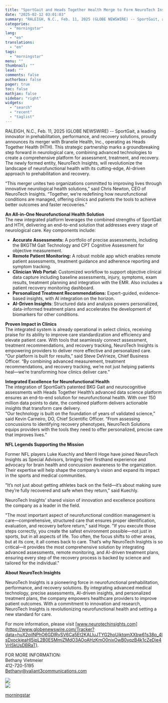 ```yaml
---
title: "SportGait and Heads Together Health Merge to Form NeuroTech Insights, Transforming Neurofunctional Prehabilitation, Performance, and Recovery"
date: "2025-02-12 03:01:03"
summary: "RALEIGH, N.C., Feb. 11, 2025 (GLOBE NEWSWIRE) -- SportGait, a leading innovator in prehabilitation, performance, and recovery solutions, proudly announces its merger with Branelie Health, Inc., operating as Heads Together Health (HTH). This strategic partnership marks a groundbreaking step forward in neurological care, combining advanced technologies to create a comprehensive..."
categories:
  - "morningstar"
lang:
  - "en"
translations:
  - "en"
tags:
  - "morningstar"
menu: ""
thumbnail: ""
lead: ""
comments: false
authorbox: false
pager: true
toc: false
mathjax: false
sidebar: "right"
widgets:
  - "search"
  - "recent"
  - "taglist"
---
```


RALEIGH, N.C., Feb. 11, 2025 (GLOBE NEWSWIRE) -- SportGait, a leading innovator in prehabilitation, performance, and recovery solutions, proudly announces its merger with Branelie Health, Inc., operating as Heads Together Health (HTH). This strategic partnership marks a groundbreaking step forward in neurological care, combining advanced technologies to create a comprehensive platform for assessment, treatment, and recovery. The newly formed entity, NeuroTech Insights, will revolutionize the landscape of neurofunctional health with its cutting-edge, AI-driven approach to prehabilitation and recovery.

“This merger unites two organizations committed to improving lives through innovative neurological health solutions,” said Chris Newton, CEO of NeuroTech Insights. “Together, we’re redefining how neurofunctional conditions are managed, offering clinics and patients the tools to achieve better outcomes and faster recoveries.”

**An All-in-One Neurofunctional Health Solution**   
The new integrated platform leverages the combined strengths of SportGait and HTH, delivering an end-to-end solution that addresses every stage of neurological care. Key components include:

* **Accurate Assessments:** A portfolio of precise assessments, including the BKGTM Gait Technology and CPT Cognitive Assessment for objective measurement.
* **Remote Patient Monitoring:** A robust mobile app which enables remote patient assessments, treatment guidance and adherence reporting and symptom tracking.
* **Clinician Web Portal:** Customized workflow to support objective clinical data capture including baseline assessments, injury, symptoms, exam results, treatment planning and integration with the EMR. Also includes a patient recovery monitoring dashboard.
* **Personalized Treatment Recommendations:** Expert-guided, evidence-based insights, with AI integration on the horizon.
* **AI-Driven Insights**: Structured data and analysis powers personalized, data-informed treatment plans and accelerates the development of biomarkers for other conditions.

**Proven Impact in Clinics**   
The integrated system is already operational in select clinics, receiving praise for its ability to improve care standardization and efficiency and elevate patient care. With tools that seamlessly connect assessment, treatment recommendations, and recovery tracking, NeuroTech Insights is empowering providers to deliver more effective and personalized care.   
“Our platform is built for results,” said Steve DeVrieze, Chief Business Officer. “By combining advanced measurement, treatment recommendations, and recovery tracking, we’re not just helping patients heal—we’re transforming how clinics deliver care.”

**Integrated Excellence for Neurofunctional Health**   
The integration of SportGait’s patented BKG Gait and neurocognitive assessments with Heads Together Health’s advanced data science platform ensures an end-to-end solution for neurofunctional health. With over 150 million data points to date, the combined platform delivers actionable insights that transform care delivery.  
“Our technology is built on the foundation of years of validated science,” said Kevin Carneiro, DO, Chief Scientific Officer. “From assessing concussions to identifying recovery phenotypes, NeuroTech Solutions equips providers with the tools they need to offer personalized, precise care that improves lives.”

**NFL Legends Supporting the Mission**

Former NFL players Luke Kuechly and Merril Hoge have joined NeuroTech Insights as Special Advisors, bringing their firsthand experience and advocacy for brain health and concussion awareness to the organization. Their expertise will help shape the company’s vision and expand its impact in the sports and medical communities.

"It’s not just about getting athletes back on the field—it’s about making sure they’re fully recovered and safe when they return," said Kuechly.

NeuroTech Insights’ shared vision of innovation and excellence positions the company as a leader in the field.

"The most important aspect of neurofunctional condition management is care—comprehensive, structured care that ensures proper identification, evaluation, and recovery before return," said Hoge. "If you execute those steps correctly, you create the safest environment possible—not just in sports, but in all aspects of life. Too often, the focus shifts to other areas, but at its core, it all comes back to care. That’s why NeuroTech Insights is so critical—it provides the most comprehensive solution by integrating advanced assessments, remote monitoring, and AI-driven treatment plans, ensuring every step of the recovery process is backed by science and tailored for the individual."

**About NeuroTech Insights**

NeuroTech Insights is a pioneering force in neurofunctional prehabilitation, performance, and recovery solutions. By integrating advanced medical technology, precise assessments, AI-driven insights, and personalized treatment plans, the company empowers healthcare providers to improve patient outcomes. With a commitment to innovation and research, NeuroTech Insights is revolutionizing neurofunctional health and setting a new standard for care.

For more information, please visit [www.neurotechinsights.com](https://www.globenewswire.com/Tracker?data=huX2oilNPhO6GDlRySV6Ca5Et2KALluJTYG2hoUjktqmXXbw61s38p_4lsDxockjeaHI5ipL2B0ESMmjZMdO3AOoAHzKmO0nixOwB0yqzB4k1cZeDie4VrISkUsDBRaT).

FOR MORE INFORMATION:  
Bethany Vietmeier  
412-720-5195  
[Bethany@valiant3communications.com](https://www.globenewswire.com/Tracker?data=RCCS2oajMmKY_HqA7Icdr_T6XfWGrelzh-U1GK7dzpKVD_2L5WSnqQ-eUBDiPANlq5cP65WpQmmMk4LIhGbwOSQFxhXXxr2Mui1LgER14qpUk5kg0N8xKfJ6E9XRsvmJn4fFbKi0Evmj5LIleRN54w==)

 ![](https://www.globenewswire.com/newsroom/ti?nf=OTM1NjY4NCM2NzQ2MDA2IzUwMDEzMjYxOA==)   
 ![](https://ml.globenewswire.com/media/NTQ3MjM2MzctNjY1My00MzJkLWE4MGMtOTZiZWQzN2VmZTEyLTUwMDEzMjYxOA==/tiny/NeuroTech-Insights.png)

[morningstar](https://www.morningstar.com/news/globe-newswire/9356684/sportgait-and-heads-together-health-merge-to-form-neurotech-insights-transforming-neurofunctional-prehabilitation-performance-and-recovery)
